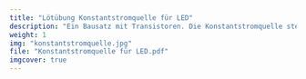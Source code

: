 ```yaml
---
title: "Lötübung Konstantstromquelle für LED"
description: "Ein Bausatz mit Transistoren. Die Konstantstromquelle stellt wie ein regelbarer Widerstand einen konstanten Strom für die Leuchtdiode ein."
weight: 1
img: "konstantstromquelle.jpg"
file: "Konstantstromquelle für LED.pdf"
imgcover: true
---
```

